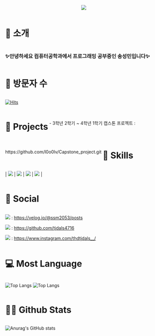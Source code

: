 <p align='center'>
    <img src="https://capsule-render.vercel.app/api?type=waving&color=auto&height=300&section=header&text=Welcome!%20&fontSize=90&animation=fadeIn&fontAlignY=38&desc=This%20Is%20SongSeongMin's%20GitHub%20Profile!%20&descAlignY=51&descAlign=62"/>
</p>

<h1 style="display: inline-block; vertical-align: middle;">📌 소개</h1>

### ✨안녕하세요 컴퓨터공학과에서 프로그래밍 공부중인 송성민입니다✨

<h1 style="display: inline-block; vertical-align: middle;">👨 방문자 수</h1>

[![Hits](https://hits.seeyoufarm.com/api/count/incr/badge.svg?url=https%3A%2F%2Fgithub.com%2Ftjdals4716%2Fhit-counter&count_bg=%2379C83D&title_bg=%23555555&icon=&icon_color=%23E7E7E7&title=hits&edge_flat=false)](https://hits.seeyoufarm.com)

<h1 style="display: inline-block; vertical-align: middle;">💼 Projects</h1>
 - 3학년 2학기 ~ 4학년 1학기 캡스톤 프로젝트 : https://github.com/l0o0lv/Capstone_project.git

<h1 style="display: inline-block; vertical-align: middle;">🚀 Skills</h1>

| <img src="https://img.shields.io/badge/Python-14354C?style=for-the-badge&logo=python&logoColor=white" /> | <img src="https://img.shields.io/badge/Java-ED8B00?style=for-the-badge&logo=openjdk&logoColor=white" /> | <img src="https://img.shields.io/badge/Spring-6DB33F?style=for-the-badge&logo=spring&logoColor=white" /> | <img src="https://img.shields.io/badge/MySQL-00000F?style=for-the-badge&logo=mysql&logoColor=white" /> |

<h1 style="display: inline-block; vertical-align: middle;">📝 Social</h1>

<img src="https://img.shields.io/badge/velog-298D46?style=for-the-badge&logo=velog&logoColor=white" /> : https://velog.io/@ssm2053/posts

<img src="https://img.shields.io/badge/GitHub-100000?style=for-the-badge&logo=github&logoColor=white" /> : https://github.com/tjdals4716

<img src="https://img.shields.io/badge/Instagram-E4405F?style=for-the-badge&logo=instagram&logoColor=white" /> : https://www.instagram.com/thdtjdals__/





<h1 style="display: inline-block; vertical-align: middle;">💻 Most Language</h1>
    
![Top Langs](https://github-readme-stats.vercel.app/api/top-langs/?username=tjdals4716&theme=blue-green)
![Top Langs](https://github-readme-stats.vercel.app/api/top-langs/?username=tjdals4716&layout=compact)

<h1 style="display: inline-block; vertical-align: middle;">🤜🤛 Github Stats</h1>

![Anurag's GitHub stats](https://github-readme-stats.vercel.app/api?username=tjdals4716&show_icons=true&theme=radical)

<!--
**tjdals4716/tjdals4716** is a ✨ _special_ ✨ repository because its `README.md` (this file) appears on your GitHub profile.

Here are some ideas to get you started:

- 🔭 I’m currently working on ...
- 🌱 I’m currently learning ...
- 👯 I’m looking to collaborate on ...
- 🤔 I’m looking for help with ...
- 💬 Ask me about ...
- 📫 How to reach me: ...
- 😄 Pronouns: ...
- ⚡ Fun fact: ...
-->
